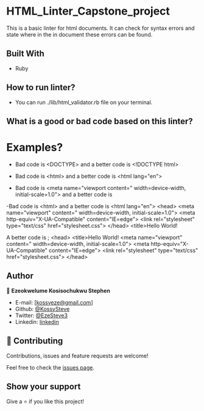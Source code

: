 # HTML_Linter_Capstone_project
This is a basic linter for html documents. It can check for syntax errors and state where in the in document these errors can be found.

## Built With

- Ruby

## How to run linter?
- You can run ./lib/html_validator.rb file on your terminal.

## What is a good or bad code based on this linter?
# Examples?
- Bad code is \<DOCTYPE> and a better code is \<!DOCTYPE html>

- Bad code is \<html></html> and a better code is \<html lang="en"></html>
  
- Bad code is 	<meta name="viewport content=" width=device-width, initial-scale=1.0"> and a better code is <meta name="viewport" content=" width=device-width, initial-scale=1.0">

-Bad code is \<html></html> and a better code is \<html lang="en"></html>
\<head>
  \<meta name="viewport" content=" width=device-width, initial-scale=1.0">
	\<meta http-equiv="X-UA-Compatible" content="IE=edge">
	\<link rel="stylesheet" type="text/css" href="stylesheet.css">
\</head>
\<title>Hello World!</title>


A better code is ;
\<head>
    \<title>Hello World!</title>
  \<meta name="viewport" content=" width=device-width, initial-scale=1.0">
	\<meta http-equiv="X-UA-Compatible" content="IE=edge">
	\<link rel="stylesheet" type="text/css" href="stylesheet.css">
\</head>

## Author

👤 **Ezeokwelume Kosisochukwu Stephen**

- E-mail: [kossyeze@gmail.com]
- Github: [@KossySteve](https://github.com/KossySteve)
- Twitter: [@EzeSteve3](https://twitter.com/EzeSteve3/)
- Linkedin: [linkedin](https://www.linkedin.com/in/steve-ez-b090ba198/)


## 🤝 Contributing

Contributions, issues and feature requests are welcome!

Feel free to check the [issues page](issues/).

## Show your support

Give a ⭐️ if you like this project!
